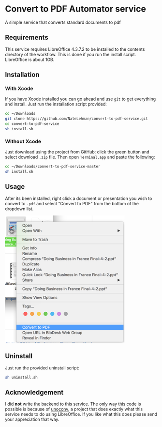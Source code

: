 # Convert to PDF Automator service
A simple service that converts standard documents to pdf

## Requirements
This service requires LibreOffice 4.3.7.2 to be installed to the contents directory of the workflow. This is done if you run the install script. LibreOffice is about 1GB.

## Installation

### With Xcode
If you have Xcode installed you can go ahead and use `git` to get everything and install.
Just run the installation script provided:
```bash
cd ~/Downloads
git clone https://github.com/NateLehman/convert-to-pdf-service.git
cd convert-to-pdf-service
sh install.sh
```

### Without Xcode
Just download using the project from GitHub: click the green button and select download `.zip` file. Then open `Terminal.app` and paste the following:
```bash
cd ~/Downloads/convert-to-pdf-service-master
sh install.sh
```

## Usage
After its been installed, right click a document or presentation you wish to convert to `.pdf` and select "Convert to PDF" from the bottom of the dropdown list.

<img src="https://github.com/NateLehman/convert-to-pdf-service/raw/screenshots/usage.png" height=420>

## Uninstall
Just run the provided uninstall script:
```bash
sh uninstall.sh
```

## Acknowledgement
I did **not** write the backend to this service. The only way this code is possible is because of [unoconv](https://github.com/dagwieers/unoconv), a project that does exactly what this service needs to do using LibreOffice. If you like what this does please send your appreciation that way.
